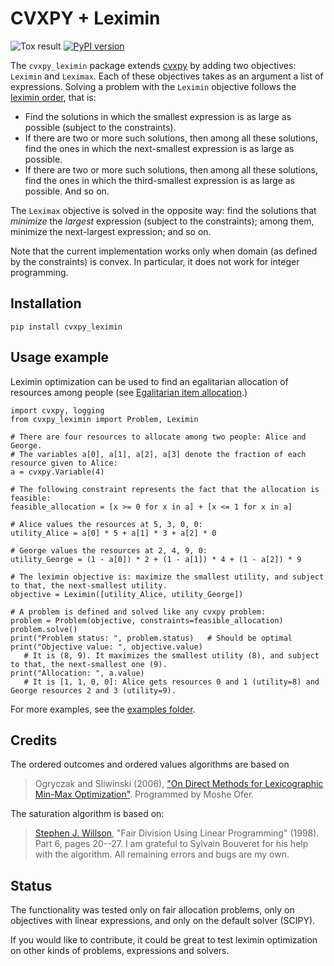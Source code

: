 # CVXPY + Leximin

![Tox result](https://github.com/erelsgl/cvxpy_leximin/workflows/tox/badge.svg)
[![PyPI version](https://badge.fury.io/py/cvxpy-leximin.svg)](https://badge.fury.io/py/cvxpy-leximin)

The `cvxpy_leximin` package extends [cvxpy](https://github.com/cvxpy/cvxpy) by adding two objectives: `Leximin` and `Leximax`.
Each of these objectives takes as an argument a list of expressions.
Solving a problem with the `Leximin` objective follows the [leximin order](https://en.wikipedia.org/wiki/Leximin_order), that is:
 
* Find the solutions in which the smallest expression is as large as possible (subject to the constraints).
* If there are two or more such solutions, then among all these solutions, find the ones in which the next-smallest expression is as large as possible.
* If there are two or more such solutions, then among all these solutions, find the ones in which the third-smallest expression is as large as possible.
And so on.

The `Leximax` objective is solved in the opposite way: find the solutions that *minimize* the *largest* expression (subject to the constraints); among them,  minimize the next-largest expression; and so on.

Note that the current implementation works only when domain (as defined by the constraints) is convex. In particular, it does not work for integer programming.

## Installation

    pip install cvxpy_leximin

## Usage example

Leximin optimization can be used to find an egalitarian allocation of resources among people (see [Egalitarian item allocation](https://en.wikipedia.org/wiki/Egalitarian_item_allocation).)

    import cvxpy, logging
    from cvxpy_leximin import Problem, Leximin

    # There are four resources to allocate among two people: Alice and George.
    # The variables a[0], a[1], a[2], a[3] denote the fraction of each resource given to Alice:
    a = cvxpy.Variable(4)

    # The following constraint represents the fact that the allocation is feasible:
    feasible_allocation = [x >= 0 for x in a] + [x <= 1 for x in a]

    # Alice values the resources at 5, 3, 0, 0:
    utility_Alice = a[0] * 5 + a[1] * 3 + a[2] * 0

    # George values the resources at 2, 4, 9, 0:
    utility_George = (1 - a[0]) * 2 + (1 - a[1]) * 4 + (1 - a[2]) * 9

    # The leximin objective is: maximize the smallest utility, and subject to that, the next-smallest utility.
    objective = Leximin([utility_Alice, utility_George])

    # A problem is defined and solved like any cvxpy problem:
    problem = Problem(objective, constraints=feasible_allocation)
    problem.solve()
    print("Problem status: ", problem.status)   # Should be optimal
    print("Objective value: ", objective.value)  
       # It is (8, 9). It maximizes the smallest utility (8), and subject to that, the next-smallest one (9).
    print("Allocation: ", a.value)
       # It is [1, 1, 0, 0]: Alice gets resources 0 and 1 (utility=8) and George resources 2 and 3 (utility=9).


For more examples, see the [examples folder](examples/).

## Credits

The ordered outcomes and ordered values algorithms are based on 
> Ogryczak and Sliwinski (2006),
> ["On Direct Methods for Lexicographic Min-Max Optimization"](https://link.springer.com/chapter/10.1007/11751595_85).
Programmed by Moshe Ofer.

The saturation algorithm is based on:
> [Stephen J. Willson](https://faculty.sites.iastate.edu/swillson/),
> "Fair Division Using Linear Programming" (1998).
> Part 6, pages 20--27.
I am grateful to Sylvain Bouveret for his help with the algorithm. All remaining errors and bugs are my own.


## Status

The functionality was tested only on fair allocation problems, only on objectives with linear expressions, and only on the default solver (SCIPY).

If you would like to contribute, it could be great to test leximin optimization on other kinds of problems, expressions and solvers.


